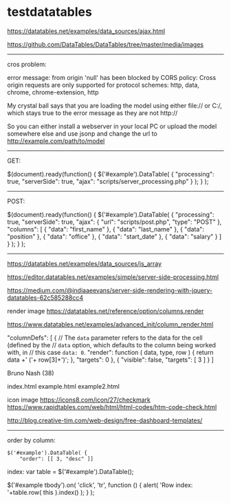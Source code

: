 # testdatatables


https://datatables.net/examples/data_sources/ajax.html

 https://github.com/DataTables/DataTables/tree/master/media/images

------------------------------------------------------------
 cros problem:

error message:
 from origin 'null' has been blocked by CORS policy: Cross origin requests are only supported for protocol schemes: http, data, chrome, chrome-extension, http

 My crystal ball says that you are loading the model using either file:// or C:/, which stays true to the error message as they are not http://

So you can either install a webserver in your local PC or upload the model somewhere else and use jsonp and change the url to http://example.com/path/to/model

--------------------------------------------------------------
GET:

$(document).ready(function() {
	$('#example').DataTable( {
		"processing": true,
		"serverSide": true,
		"ajax": "scripts/server_processing.php"
	} );
} );

--------------------------------------------------------------
POST:

$(document).ready(function() {
	$('#example').DataTable( {
		"processing": true,
		"serverSide": true,
		"ajax": {
			"url": "scripts/post.php",
			"type": "POST"
		},
		"columns": [
			{ "data": "first_name" },
			{ "data": "last_name" },
			{ "data": "position" },
			{ "data": "office" },
			{ "data": "start_date" },
			{ "data": "salary" }
		]
	} );
} );

-------------------------------------------------------------
https://datatables.net/examples/data_sources/js_array

https://editor.datatables.net/examples/simple/server-side-processing.html

https://medium.com/@indiaaeevans/server-side-rendering-with-jquery-datatables-62c585288cc4

render image
https://datatables.net/reference/option/columns.render

https://www.datatables.net/examples/advanced_init/column_render.html

"columnDefs": [
            {
                // The `data` parameter refers to the data for the cell (defined by the
                // `data` option, which defaults to the column being worked with, in
                // this case `data: 0`.
                "render": function ( data, type, row ) {
                    return data +' ('+ row[3]+')';
                },
                "targets": 0
            },
            { "visible": false,  "targets": [ 3 ] }
        ]

Bruno Nash (38)

index.html
example.html
example2.html

icon image
https://icons8.com/icon/27/checkmark
https://www.rapidtables.com/web/html/html-codes/htm-code-check.html

http://blog.creative-tim.com/web-design/free-dashboard-templates/

--------------------

order by column:

    $('#example').DataTable( {
        "order": [[ 3, "desc" ]]

index:
var table = $('#example').DataTable();
 
$('#example tbody').on( 'click', 'tr', function () {
    alert( 'Row index: '+table.row( this ).index() );
} );